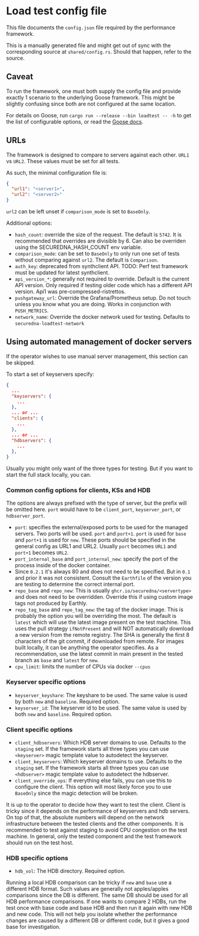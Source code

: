 # Load test config file

This file documents the `config.json` file required by the performance framework.

This is a manually generated file and might get out of sync with the corresponding source at `shared/config.rs`.
Should that happen, refer to the source.

## Caveat

To run the framework, one must both supply the config file and provide exactly 1 scenario to the underlying Goose framework.
This might be slightly confusing since both are not configured at the same location.

For details on Goose, run `cargo run --release --bin loadtest -- -h` to get the list of configurable options,
or read the [Goose docs](https://docs.rs/goose/latest/goose/).

## URLs

The framework is designed to compare to servers against each other. `URL1` vs `URL2`.
These values must be set for all tests.

As such, the minimal configuration file is:
```json
{
  "url1": "<server1>",
  "url2": "<server2>"
}
```

`url2` can be left unset if `comparison_mode` is set to `BaseOnly`.

Additional options:
- `hash_count`: override the size of the request. The default is `5742`. It is recommended that overrides are divisible by 6. Can also be overriden using the SECUREDNA_HASH_COUNT env variable.
- `comparison_mode`: can be set to `BaseOnly` to only run one set of tests without comparing against `url2`. The default is `Comparison`.
- `auth_key`: deprecated from synthclient API. TODO: Perf test framework must be updated for latest synthclient.
- `api_version_*`: generally not required to override. Default is the current API version. Only required if testing older code which has a different API version. Api1 was pre-compressed-ristrettos.
- `pushgateway_url`: Override the Grafana/Prometheus setup. Do not touch unless you know what you are doing. Works in conjunction with `PUSH_METRICS`.
- `network_name`: Override the docker network used for testing. Defaults to `securedna-loadtest-network`

## Using automated management of docker servers

If the operator wishes to use manual server management, this section can be skipped.

To start a set of keyservers specify:
```json
{
  ...
  "keyservers": {
    ...
  },
  ... or ...
  "clients": {
    ...
  },
  ... or ...
  "hdbservers": {
    ...
  },
}
```

Usually you might only want of the three types for testing.
But if you want to start the full stack locally, you can.

### Common config options for clients, KSs and HDB

The options are always prefixed with the type of server, but the prefix will be omitted here.
`port` would have to be `client_port`, `keyserver_port`, or `hdbserver_port`.

- `port`: specifies the external/exposed ports to be used for the managed servers. Two ports will be used. `port` and `port+1`. `port` is used for `base` and `port+1` is used for `new`. These ports should be specified in the general config as URL1 and URL2. Usually `port` becomes `URL1` and `port+1` becomes `URL2`.
- `port_internal_base` and `port_internal_new`: specify the port of the process inside of the docker container. 
- Since `0.2.1` it's always 80 and does not need to be specified. But in `0.1` and prior it was not consistent. Consult the `Earthfile` of the version you are testing to determine the correct internal port.
- `repo_base` and `repo_new`: This is usually `ghcr.io/securedna/<servertype>` and does not need to be overridden. Override this if using custom image tags not produced by Earthly.
- `repo_tag_base` and `repo_tag_new`: the tag of the docker image. This is probably the option you will be overriding the most. The default is `latest` which will use the latest image present on the test machine. This uses the pull strategy `ifNotPresent` and will NOT automatically download a new version from the remote registry. The SHA is generally the first 8 characters of the git commit, if downloaded from remote. For images built locally, it can be anything the operator specifies. As a recommendation, use the latest commit in main present in the tested branch as `base` and `latest` for `new`.
- `cpu_limit`: limits the number of CPUs via docker `--cpus`

### Keyserver specific options

- `keyserver_keyshare`: The keyshare to be used. The same value is used by both `new` and `baseline`. Required option.
- `keyserver_id`: The keyserver id to be used. The same value is used by both `new` and `baseline`. Required option.

### Client specific options

- `client_hdbservers`: Which HDB server domains to use. Defaults to the `staging` set. If the framework starts all three types you can use `<keyserver>` magic template value to autodetect the keyserver. 
- `client_keyservers`: Which keyserver domains to use. Defaults to the `staging` set. If the framework starts all three types you can use `<hdbserver>` magic template value to autodetect the hdbserver.
- `client_override_ops`: If everything else fails, you can use this to configure the client. This option will most likely force you to use `BaseOnly` since the magic detection will be broken.

It is up to the operator to decide how they want to test the client.
Client is tricky since it depends on the performance of keyservers and hdb servers.
On top of that, the absolute numbers will depend on the network infrastructure between the tested clients and the other components.
It is recommended to test against staging to avoid CPU congestion on the test machine.
In general, only the tested component and the test framework should run on the test host.

### HDB specific options

- `hdb_vol`: The HDB directory. Required option.

Running a local HDB comparison can be tricky if `new` and `base` use a different HDB format.
Such values are generally not apples/apples comparisons since the DB is different.
The same DB should be used for all HDB performance comparisons.
If one wants to compare 2 HDBs, run the test once with base code and base HDB and then run it again with new HDB and new code.
This will not help you isolate whether the performance changes are caused by a different DB or different code, but it gives a good base for investigation.
